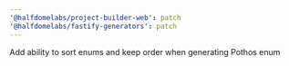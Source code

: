 ```yaml
---
'@halfdomelabs/project-builder-web': patch
'@halfdomelabs/fastify-generators': patch
---
```


Add ability to sort enums and keep order when generating Pothos enum
